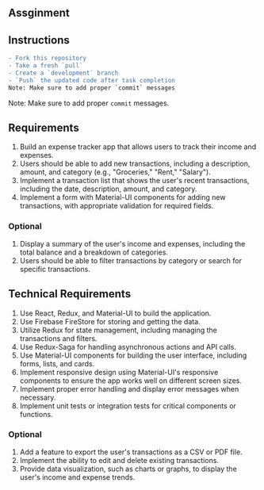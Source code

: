## Assginment

## Instructions
``` diff
- Fork this repository
- Take a fresh `pull`
- Create a `development` branch
- `Push` the updated code after task completion
Note: Make sure to add proper `commit` messages
```

Note: Make sure to add proper `commit` messages.

## Requirements
1. Build an expense tracker app that allows users to track their income and expenses.
2. Users should be able to add new transactions, including a description, amount, and category (e.g., "Groceries," "Rent," "Salary").
3. Implement a transaction list that shows the user's recent transactions, including the date, description, amount, and category.
4. Implement a form with Material-UI components for adding new transactions, with appropriate validation for required fields.

### Optional
1. Display a summary of the user's income and expenses, including the total balance and a breakdown of categories.
2. Users should be able to filter transactions by category or search for specific transactions.

## Technical Requirements
1. Use React, Redux, and Material-UI to build the application.
2. Use Firebase FireStore for storing and getting the data.
3. Utilize Redux for state management, including managing the transactions and filters.
4. Use Redux-Saga for handling asynchronous actions and API calls.
5. Use Material-UI components for building the user interface, including forms, lists, and cards.
6. Implement responsive design using Material-UI's responsive components to ensure the app works well on different screen sizes.
7. Implement proper error handling and display error messages when necessary.
8. Implement unit tests or integration tests for critical components or functions.

### Optional
1. Add a feature to export the user's transactions as a CSV or PDF file.
2. Implement the ability to edit and delete existing transactions.
3. Provide data visualization, such as charts or graphs, to display the user's income and expense trends.
